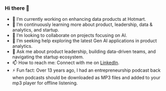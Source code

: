 ### Hi there 👋

- 🔭 I’m currently working on enhancing data products at Hotmart.
- 🌱 I’m continuously learning more about product, leadership, data & analytics, and startup.
- 👯 I’m looking to collaborate on projects focusing on AI.
- 🤔 I’m seeking help exploring the latest Gen AI applications in product analytics.
- 💬 Ask me about product leadership, building data-driven teams, and navigating the startup ecosystem.
- 📫 How to reach me: Connect with me on [LinkedIn](https://www.linkedin.com/in/brunoefa/).
- ⚡ Fun fact: Over 13 years ago, I had an entrepreneurship podcast back when podcasts should be downloaded as MP3 files and added to your mp3 player for offline listening.
